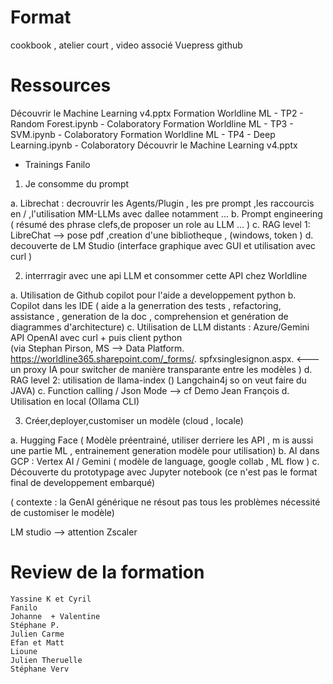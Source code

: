 
# Format
 cookbook , atelier court , video associé 
 Vuepress github

# Ressources 
Découvrir le Machine Learning v4.pptx
Formation Worldline ML - TP2 - Random Forest.ipynb - Colaboratory
Formation Worldline ML - TP3 - SVM.ipynb - Colaboratory
Formation Worldline ML - TP4 - Deep Learning.ipynb - Colaboratory
Découvrir le Machine Learning v4.pptx
+ Trainings Fanilo


1. Je consomme du prompt

  a. Librechat : decrouvrir les Agents/Plugin , les pre prompt ,les raccourcis en / ,l'utilisation MM-LLMs avec dallee notamment ... 
  b. Prompt engineering ( résumé des phrase clefs,de proposer un role au LLM  ... )
  c. RAG level 1: LibreChat --> pose pdf ,creation d'une bibliotheque , (windows, token )
  d. decouverte de LM Studio (interface graphique avec GUI et utilisation avec curl )


2. interrragir avec une api LLM et  consommer cette API chez Worldline

  a. Utilisation de Github copilot pour l'aide a developpement python
  b. Copilot dans les IDE  ( aide a la generration des tests , refactoring, assistance , generation de la doc , comprehension et genération de diagrammes d'architecture)
  c. Utilisation de LLM distants : Azure/Gemini API OpenAI avec curl + puis client python  
  (via	 Stephan Pirson, MS --> Data Platform. https://worldline365.sharepoint.com/_forms/.     spfxsinglesignon.aspx.  <--- un proxy IA pour switcher de manière transparante entre les modèles )
  d. RAG level 2: utilisation de llama-index () Langchain4j so on veut faire du JAVA)
  c. Function calling / Json Mode --> cf Demo Jean François
  d. Utilisation en local  (Ollama CLI)

3. Créer,deployer,customiser un modèle  (cloud , locale)

a. 	Hugging Face ( Modèle préentrainé, utiliser derriere les API , m  is aussi une partie ML , entrainement generation modèle pour utilisation)
b. AI dans GCP : Vertex AI / Gemini  ( modèle de language, google collab , ML flow )
c. Découverte du prototypage avec Jupyter notebook (ce n'est pas le format final de developpement embarqué)

( contexte : la GenAI générique ne résout pas tous les problèmes nécessité de customiser le modèle)

LM studio --> attention Zscaler 

# Review de la formation 
    Yassine K et Cyril 
    Fanilo  
    Johanne  + Valentine 
    Stéphane P.
    Julien Carme
    Efan et Matt
    Lioune
    Julien Theruelle 
    Stéphane Verv
    
 